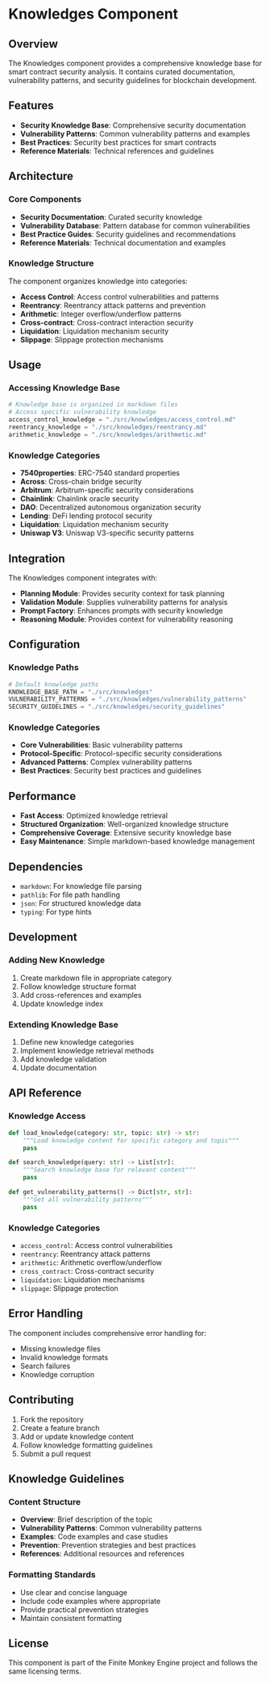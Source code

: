 # Knowledges Component

## Overview

The Knowledges component provides a comprehensive knowledge base for smart contract security analysis. It contains curated documentation, vulnerability patterns, and security guidelines for blockchain development.

## Features

- **Security Knowledge Base**: Comprehensive security documentation
- **Vulnerability Patterns**: Common vulnerability patterns and examples
- **Best Practices**: Security best practices for smart contracts
- **Reference Materials**: Technical references and guidelines

## Architecture

### Core Components

- **Security Documentation**: Curated security knowledge
- **Vulnerability Database**: Pattern database for common vulnerabilities
- **Best Practice Guides**: Security guidelines and recommendations
- **Reference Materials**: Technical documentation and examples

### Knowledge Structure

The component organizes knowledge into categories:
- **Access Control**: Access control vulnerabilities and patterns
- **Reentrancy**: Reentrancy attack patterns and prevention
- **Arithmetic**: Integer overflow/underflow patterns
- **Cross-contract**: Cross-contract interaction security
- **Liquidation**: Liquidation mechanism security
- **Slippage**: Slippage protection mechanisms

## Usage

### Accessing Knowledge Base

```python
# Knowledge base is organized in markdown files
# Access specific vulnerability knowledge
access_control_knowledge = "./src/knowledges/access_control.md"
reentrancy_knowledge = "./src/knowledges/reentrancy.md"
arithmetic_knowledge = "./src/knowledges/arithmetic.md"
```

### Knowledge Categories

- **7540properties**: ERC-7540 standard properties
- **Across**: Cross-chain bridge security
- **Arbitrum**: Arbitrum-specific security considerations
- **Chainlink**: Chainlink oracle security
- **DAO**: Decentralized autonomous organization security
- **Lending**: DeFi lending protocol security
- **Liquidation**: Liquidation mechanism security
- **Uniswap V3**: Uniswap V3-specific security patterns

## Integration

The Knowledges component integrates with:

- **Planning Module**: Provides security context for task planning
- **Validation Module**: Supplies vulnerability patterns for analysis
- **Prompt Factory**: Enhances prompts with security knowledge
- **Reasoning Module**: Provides context for vulnerability reasoning

## Configuration

### Knowledge Paths

```python
# Default knowledge paths
KNOWLEDGE_BASE_PATH = "./src/knowledges"
VULNERABILITY_PATTERNS = "./src/knowledges/vulnerability_patterns"
SECURITY_GUIDELINES = "./src/knowledges/security_guidelines"
```

### Knowledge Categories

- **Core Vulnerabilities**: Basic vulnerability patterns
- **Protocol-Specific**: Protocol-specific security considerations
- **Advanced Patterns**: Complex vulnerability patterns
- **Best Practices**: Security best practices and guidelines

## Performance

- **Fast Access**: Optimized knowledge retrieval
- **Structured Organization**: Well-organized knowledge structure
- **Comprehensive Coverage**: Extensive security knowledge base
- **Easy Maintenance**: Simple markdown-based knowledge management

## Dependencies

- `markdown`: For knowledge file parsing
- `pathlib`: For file path handling
- `json`: For structured knowledge data
- `typing`: For type hints

## Development

### Adding New Knowledge

1. Create markdown file in appropriate category
2. Follow knowledge structure format
3. Add cross-references and examples
4. Update knowledge index

### Extending Knowledge Base

1. Define new knowledge categories
2. Implement knowledge retrieval methods
3. Add knowledge validation
4. Update documentation

## API Reference

### Knowledge Access

```python
def load_knowledge(category: str, topic: str) -> str:
    """Load knowledge content for specific category and topic"""
    pass

def search_knowledge(query: str) -> List[str]:
    """Search knowledge base for relevant content"""
    pass

def get_vulnerability_patterns() -> Dict[str, str]:
    """Get all vulnerability patterns"""
    pass
```

### Knowledge Categories

- `access_control`: Access control vulnerabilities
- `reentrancy`: Reentrancy attack patterns
- `arithmetic`: Arithmetic overflow/underflow
- `cross_contract`: Cross-contract security
- `liquidation`: Liquidation mechanisms
- `slippage`: Slippage protection

## Error Handling

The component includes comprehensive error handling for:
- Missing knowledge files
- Invalid knowledge formats
- Search failures
- Knowledge corruption

## Contributing

1. Fork the repository
2. Create a feature branch
3. Add or update knowledge content
4. Follow knowledge formatting guidelines
5. Submit a pull request

## Knowledge Guidelines

### Content Structure

- **Overview**: Brief description of the topic
- **Vulnerability Patterns**: Common vulnerability patterns
- **Examples**: Code examples and case studies
- **Prevention**: Prevention strategies and best practices
- **References**: Additional resources and references

### Formatting Standards

- Use clear and concise language
- Include code examples where appropriate
- Provide practical prevention strategies
- Maintain consistent formatting

## License

This component is part of the Finite Monkey Engine project and follows the same licensing terms. 